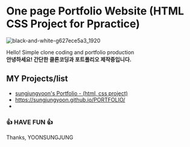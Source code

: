 # One page Portfolio Website (HTML CSS Project for Ppractice)


 ![black-and-white-g627ece5a3_1920](https://user-images.githubusercontent.com/87048278/146387477-b213b954-af65-4e34-90e6-8232a28a20cf.jpg)

Hello! Simple clone coding and portfolio production   
<b>안녕하세요! 간단한 클론코딩과 포트폴리오 제작중입니다.</b>


## MY Projects/list

 - [sungjungyoon's Portfolio - (html, css project)](https://github.com/sungjungyoon/)
 -  https://sungjungyoon.github.io/PORTFOLIO/
 -  
 
  

### 👍 HAVE FUN 👍
Thanks, YOONSUNGJUNG


